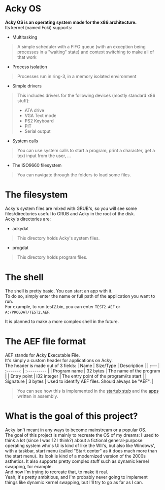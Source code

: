# Acky OS
**Acky OS is an operating system made for the x86 architecture.**\
Its kernel (named Foki) supports:
- Multitasking
> A simple scheduler with a FIFO queue (with an exception being processes in a "waiting" state) and context switching to make all of that work
- Process isolation
> Processes run in ring-3, in a memory isolated environment
- Simple drivers
> This includes drivers for the following devices (mostly standard x86 stuff):
> - ATA drive
> - VGA Text mode
> - PS2 Keyboard
> - PIT
> - Serial output
- System calls
> You can use system calls to start a program, print a character, get a text input from the user, ...
- The ISO9660 filesystem
> You can navigate through the folders to load some files.
# The filesystem
Acky's system files are mixed with GRUB's, so you will see some files/directories useful to GRUB and Acky in the root of the disk.\
Acky's directories are:
- ackydat
> This directory holds Acky's system files.
- progdat
> This directory holds program files.
# The shell
The shell is pretty basic. You can start an app with it.\
To do so, simply enter the name or full path of the application you want to run.\
For example, to run test2.bin, you can enter `TEST2.AEF` or `A:/PROGDAT/TEST2.AEF`.

It is planned to make a more complex shell in the future.
# The AEF file format
AEF stands for **A**cky **E**xecutable **F**ile.\
It's simply a custom header for applications on Acky.\
The header is made out of 3 fields:
| Name | Size/Type | Description |
| :--- | :-------: | :---------- |
| Program name | 32 bytes | The name of the program |
| Entry point | i32 integer | The entry point of the program/its start |
| Signature | 3 bytes | Used to identify AEF files. Should always be "AEF". |
> You can see how this is implemented in the [startub stub](https://github.com/hlelo101/fms-os/blob/main/user/apps.c) and the [apps](https://github.com/hlelo101/fms-os/tree/main/user/apps) written in assembly.
# What is the goal of this project?
Acky isn't meant in any ways to become mainstream or a popular OS.\
The goal of this project is mainly to recreate the OS of my dreams: I used to think a lot (since I was 12 I think?) about a fictional general-purpose operating system who's UI is kind of like the WII's, but also like Windows', with a taskbar, start menu (called "Start center" as it does much more than the start menu). Its look is kind of a modernized version of the 2000s asthetics. It also supports pretty complex stuff such as dynamic kernel swapping, for example.\
And now I'm trying to recreate that, to make it real.\
Yeah, it's pretty ambitious, and I'm probably never going to implement things like dynamic kernel swapping, but I'll try to go as far as I can.

